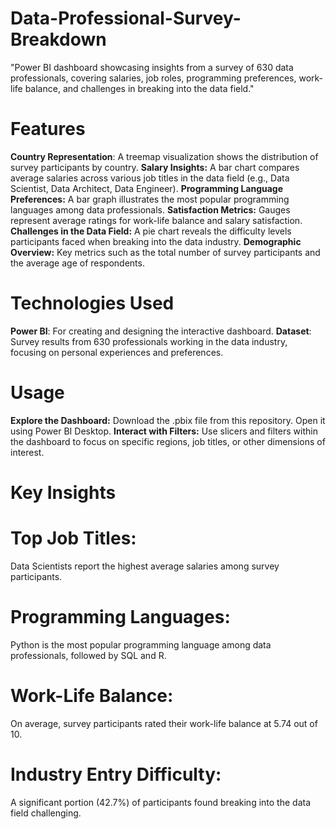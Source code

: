 # Data-Professional-Survey-Breakdown
"Power BI dashboard showcasing insights from a survey of 630 data professionals, covering salaries, job roles, programming preferences, work-life balance, and challenges in breaking into the data field."

# Features
**Country Representation**: A treemap visualization shows the distribution of survey participants by country.
**Salary Insights:** A bar chart compares average salaries across various job titles in the data field (e.g., Data Scientist, Data Architect, Data Engineer).
**Programming Language Preferences:** A bar graph illustrates the most popular programming languages among data professionals.
**Satisfaction Metrics:** Gauges represent average ratings for work-life balance and salary satisfaction.
**Challenges in the Data Field:** A pie chart reveals the difficulty levels participants faced when breaking into the data industry.
**Demographic Overview:** Key metrics such as the total number of survey participants and the average age of respondents.

# Technologies Used
**Power BI**: For creating and designing the interactive dashboard.
**Dataset**: Survey results from 630 professionals working in the data industry, focusing on personal experiences and preferences.

# Usage
**Explore the Dashboard:**
Download the .pbix file from this repository.
Open it using Power BI Desktop.
**Interact with Filters:**
Use slicers and filters within the dashboard to focus on specific regions, job titles, or other dimensions of interest.

# Key Insights
# Top Job Titles:
Data Scientists report the highest average salaries among survey participants.

# Programming Languages:
Python is the most popular programming language among data professionals, followed by SQL and R.

# Work-Life Balance:
On average, survey participants rated their work-life balance at 5.74 out of 10.

# Industry Entry Difficulty:
A significant portion (42.7%) of participants found breaking into the data field challenging.

